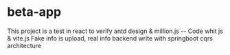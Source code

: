 # beta-app
This project is a test in react to verify antd design &amp; million.js -- Code whit js &amp; vite.js Fake info is upload, real info backend write with springboot cqrs architecture
